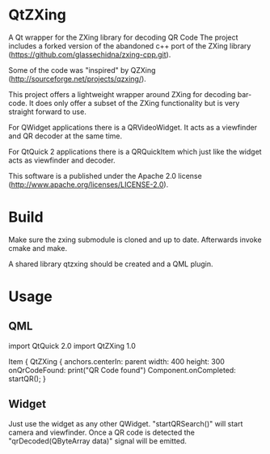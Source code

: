 # QtZXing
A Qt wrapper for the ZXing library for decoding QR Code
The project includes a forked version of the abandoned c++ port of the ZXing library (https://github.com/glassechidna/zxing-cpp.git).

Some of the code was "inspired" by QZXing (http://sourceforge.net/projects/qzxing/).

This project offers a lightweight wrapper around ZXing for decoding bar-code. It does only offer a subset of the
ZXing functionality but is very straight forward to use.

For QWidget applications there is a QRVideoWidget. It acts as a viewfinder and QR decoder at the same time.

For QtQuick 2 applications there is a QRQuickItem which just like the widget acts as viewfinder and decoder.

This software is a published under the Apache 2.0 license (http://www.apache.org/licenses/LICENSE-2.0).


# Build

Make sure the zxing submodule is cloned and up to date. Afterwards invoke cmake and make.

A shared library qtzxing should be created and a QML plugin.


# Usage

## QML

import QtQuick 2.0
import QtZXing 1.0

Item {
    QtZXing {
        anchors.centerIn: parent
        width: 400
        height: 300
        onQrCodeFound: print("QR Code found")
        Component.onCompleted: startQR();
    }


## Widget

Just use the widget as any other QWidget. "startQRSearch()" will start camera and viewfinder. Once a QR code is detected the
"qrDecoded(QByteArray data)" signal will be emitted.



